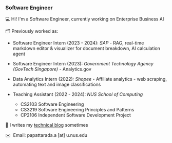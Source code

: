 ### Software Engineer
💻 Hi! I'm a Software Engineer, currently working on Enterprise Business AI

🗂 Previously worked as:  
*  Software Engineer Intern (2023 - 2024): _SAP_ - RAG, real-time markdown editor & visualizer for document breakdown, AI calculation agent
*  Software Engineer Intern (2023): _Government Technology Agency (GovTech Singapore)_ - Analytics.gov
*  Data Analytics Intern (2022): _Shopee_ - Affiliate analytics - web scraping, automating text and image classifications
*  Teaching Assistant (2022 - 2024): _NUS School of Computing_
  
   *  CS2103 Software Engineering 
   *  CS3219 Software Engineering Principles and Patterns
   *  CP2106 Independent Software Development Project
     
📝 I writes my [technical blog](https://blog.punpun1643.me) sometimes

✉️  Email: papattarada.a [at] u.nus.edu

